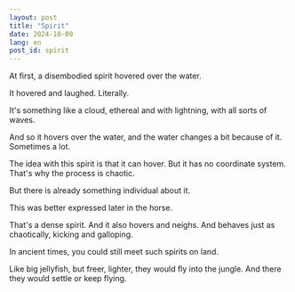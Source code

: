 ```yaml
---
layout: post
title: "Spirit"
date: 2024-10-09
lang: en
post_id: spirit
---
```


<!-- © 2025 Artur Kraskov, Monada Dominion.
This work is licensed under a Creative Commons Attribution-NonCommercial-NoDerivatives 4.0 International License. -->

At first, a disembodied spirit hovered over the water.

It hovered and laughed. Literally.

It's something like a cloud, ethereal and with lightning, with all sorts of waves.

And so it hovers over the water, and the water changes a bit because of it. Sometimes a lot.

The idea with this spirit is that it can hover. But it has no coordinate system. That's why the process is chaotic.

But there is already something individual about it.

This was better expressed later in the horse.

That's a dense spirit. And it also hovers and neighs. And behaves just as chaotically, kicking and galloping.

In ancient times, you could still meet such spirits on land.

Like big jellyfish, but freer, lighter, they would fly into the jungle. And there they would settle or keep flying.
